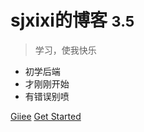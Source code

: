 <!-- _coverpage.md -->

# sjxixi的博客 <small>3.5</small>

> 学习，使我快乐

- 初学后端
- 才刚刚开始
- 有错误别喷

[Giiee](https://gitee.com/sjxixi/sjxixi-demo) 
[Get Started](README)

